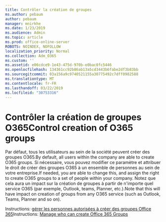 ```yaml
---
title: Contrôler la création de groupes
ms.author: pebaum
author: pebaum
manager: mnirkhe
ms.date: 1/23/2019
ms.audience: Admin
ms.topic: article
ms.prod: office-online-server
ROBOTS: NOINDEX, NOFOLLOW
localization_priority: Normal
ms.collection: Adm_O365
ms.custom: ''
ms.assetid: e06cdce9-1e43-475d-970b-e0bac0fc5446
ms.openlocfilehash: 134361cc92b86ab13a5cd3443b6fabe2df3b83bb
ms.sourcegitcommit: 03a156a9c9740521155a30775492c7dff0982588
ms.translationtype: MT
ms.contentlocale: fr-FR
ms.lasthandoff: 03/22/2019
ms.locfileid: "30753316"
---
```

# <a name="control-creation-of-o365-groups"></a><span data-ttu-id="39f6a-102">Contrôler la création de groupes O365</span><span class="sxs-lookup"><span data-stu-id="39f6a-102">Control creation of O365 groups</span></span>

<span data-ttu-id="39f6a-103">Par défaut, tous les utilisateurs au sein de la société peuvent créer des groupes O365.</span><span class="sxs-lookup"><span data-stu-id="39f6a-103">By default, all users within the company are able to create O365 groups.</span></span> <span data-ttu-id="39f6a-104">Si nécessaire, vous pouvez modifier ce paramètre et attribuer le droit de créer des groupes O365 à un ensemble de personnes au sein de votre entreprise.</span><span class="sxs-lookup"><span data-stu-id="39f6a-104">If needed, you are able to change this, and assign the right to create O365 groups to a set of people within your company.</span></span> <span data-ttu-id="39f6a-105">Notez que cela aura un impact sur la création de groupes à partir de n'importe quel service O365 (par exemple, Outlook, teams, Planner, etc.).</span><span class="sxs-lookup"><span data-stu-id="39f6a-105">Note that this will have impact on creation of groups from any O365 service (such as Outlook, Teams, Planner and so on).</span></span>
  
<span data-ttu-id="39f6a-106">Instructions: [gérer les personnes autorisées à créer des groupes Office 365](https://docs.microsoft.com/office365/admin/create-groups/manage-creation-of-groups)</span><span class="sxs-lookup"><span data-stu-id="39f6a-106">Instructions: [Manage who can create Office 365 Groups](https://docs.microsoft.com/office365/admin/create-groups/manage-creation-of-groups)</span></span>
